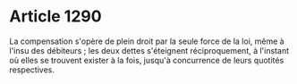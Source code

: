 # Article 1290

La compensation s'opère de plein droit par la seule force de la loi, même à l'insu des débiteurs ; les deux dettes s'éteignent réciproquement, à l'instant où elles se trouvent exister à la fois, jusqu'à concurrence de leurs quotités respectives.
